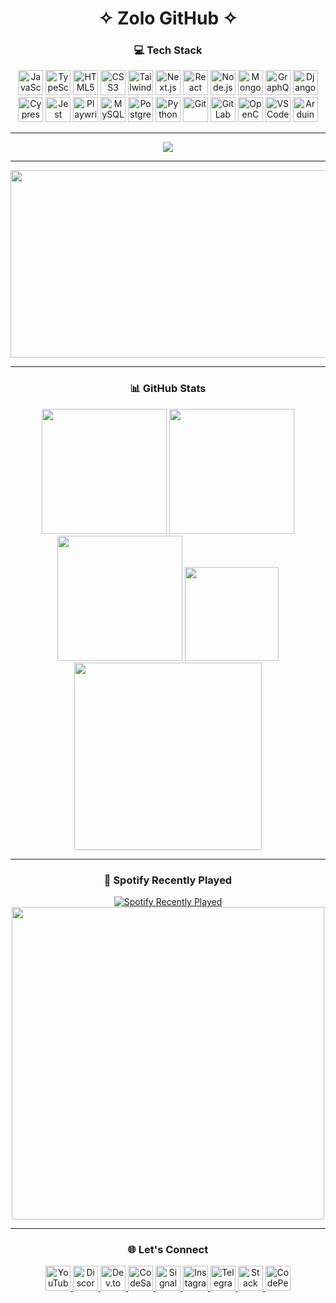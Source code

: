<h1 align="center">✧ Zolo GitHub ✧</h1>

<div align="center">

### 💻 Tech Stack

<img src="https://cdn.jsdelivr.net/gh/devicons/devicon/icons/javascript/javascript-original.svg" height="40" alt="JavaScript" />
<img src="https://cdn.jsdelivr.net/gh/devicons/devicon/icons/typescript/typescript-original.svg" height="40" alt="TypeScript" />
<img src="https://cdn.jsdelivr.net/gh/devicons/devicon/icons/html5/html5-original.svg" height="40" alt="HTML5" />
<img src="https://cdn.jsdelivr.net/gh/devicons/devicon/icons/css3/css3-original.svg" height="40" alt="CSS3" />
<img src="https://cdn.jsdelivr.net/gh/devicons/devicon/icons/tailwindcss/tailwindcss-original-wordmark.svg" height="40" alt="Tailwind CSS" />
<img src="https://cdn.jsdelivr.net/gh/devicons/devicon/icons/nextjs/nextjs-original.svg" height="40" alt="Next.js" />
<img src="https://cdn.jsdelivr.net/gh/devicons/devicon/icons/react/react-original.svg" height="40" alt="React" />
<img src="https://cdn.jsdelivr.net/gh/devicons/devicon/icons/nodejs/nodejs-original.svg" height="40" alt="Node.js" />
<img src="https://cdn.jsdelivr.net/gh/devicons/devicon/icons/mongodb/mongodb-original.svg" height="40" alt="MongoDB" />
<img src="https://cdn.jsdelivr.net/gh/devicons/devicon/icons/graphql/graphql-plain.svg" height="40" alt="GraphQL" />
<img src="https://cdn.jsdelivr.net/gh/devicons/devicon/icons/django/django-plain-wordmark.svg" height="40" alt="Django" />
<img src="https://cdn.jsdelivr.net/gh/devicons/devicon/icons/cypressio/cypressio-original.svg" height="40" alt="Cypress" />
<img src="https://cdn.jsdelivr.net/gh/devicons/devicon/icons/jest/jest-plain.svg" height="40" alt="Jest" />
<img src="https://cdn.jsdelivr.net/gh/devicons/devicon/icons/playwright/playwright-original.svg" height="40" alt="Playwright" />
<img src="https://cdn.jsdelivr.net/gh/devicons/devicon/icons/mysql/mysql-original.svg" height="40" alt="MySQL" />
<img src="https://cdn.jsdelivr.net/gh/devicons/devicon/icons/postgresql/postgresql-original.svg" height="40" alt="PostgreSQL" />
<img src="https://cdn.jsdelivr.net/gh/devicons/devicon/icons/python/python-original.svg" height="40" alt="Python" />
<img src="https://cdn.jsdelivr.net/gh/devicons/devicon/icons/git/git-original.svg" height="40" alt="Git" />
<img src="https://cdn.jsdelivr.net/gh/devicons/devicon/icons/gitlab/gitlab-original.svg" height="40" alt="GitLab" />
<img src="https://cdn.jsdelivr.net/gh/devicons/devicon/icons/opencv/opencv-original.svg" height="40" alt="OpenCV" />
<img src="https://cdn.jsdelivr.net/gh/devicons/devicon/icons/vscode/vscode-original.svg" height="40" alt="VS Code" />
<img src="https://cdn.jsdelivr.net/gh/devicons/devicon/icons/arduino/arduino-original.svg" height="40" alt="Arduino" />

</div>

---

<div align="center">
<img src="https://profile-counter.glitch.me/z0l0git/count.svg?" />
</div>

---

<div align="center">

<a href="https://www.gitanimals.org/en_US?utm_medium=image&utm_source=z0l0git&utm_content=farm">
  <img src="https://render.gitanimals.org/farms/z0l0git" width="600" height="300" />
</a>

</div>

---

<div align="center">

### 📊 GitHub Stats

<img src="https://github-readme-stats.vercel.app/api?username=z0l0git&show_icons=true&theme=radical&custom_title=Status%20Window" height="200" />
<img src="https://github-readme-stats.vercel.app/api/top-langs?username=z0l0git&layout=compact&langs_count=6&theme=radical" height="200" />
<img src="https://streak-stats.demolab.com?user=z0l0git&mode=daily&theme=radical" height="200" />
<img src="https://github-profile-trophy.vercel.app?username=z0l0git&theme=radical&column=-1&row=1&no-bg=true" height="150" />
<img src="https://github-readme-activity-graph.vercel.app/graph?username=z0l0git&radius=16&theme=redical&area=true&custom_title=Contribution%20Graph" height="300" />

</div>

---

<div align="center">

### 🎵 Spotify Recently Played

<a href="https://open.spotify.com/user/k8kihskdh5sgbfpm25y9cvm0v">
  <img src="https://spotify-recently-played-readme.vercel.app/api?user=k8kihskdh5sgbfpm25y9cvm0v&count=7" alt="Spotify Recently Played" />
</a>

<img src="https://media1.giphy.com/media/v1.Y2lkPTc5MGI3NjExcnA5OXg4ZnkyZHh2eTVleWJrdHoycnExMmRvcDlmdDkyYnR5d3d3YiZlcD12MV9pbnRlcm5hbF9naWZfYnlfaWQmY3Q9Zw/blSTtZehjAZ8I/giphy.gif" width="500" />

</div>

---

<div align="center">

### 🌐 Let's Connect

<a href="https://www.youtube.com/" target="_blank">
  <img src="https://raw.githubusercontent.com/maurodesouza/profile-readme-generator/master/src/assets/icons/social/linkedin/default.svg" width="40" alt="YouTube" />
</a>
<a href="#">
  <img src="https://raw.githubusercontent.com/maurodesouza/profile-readme-generator/master/src/assets/icons/social/discord/default.svg" width="40" alt="Discord" />
</a>
<a href="#">
  <img src="https://raw.githubusercontent.com/maurodesouza/profile-readme-generator/master/src/assets/icons/social/devto/default.svg" width="40" alt="Dev.to" />
</a>
<a href="#">
  <img src="https://raw.githubusercontent.com/maurodesouza/profile-readme-generator/master/src/assets/icons/social/codesandbox/default.svg" width="40" alt="CodeSandbox" />
</a>
<a href="#">
  <img src="https://raw.githubusercontent.com/maurodesouza/profile-readme-generator/master/src/assets/icons/social/signal/default.svg" width="40" alt="Signal" />
</a>
<a href="https://instagram.com/zolo.zlbyr" target="_blank">
  <img src="https://raw.githubusercontent.com/maurodesouza/profile-readme-generator/master/src/assets/icons/social/instagram/default.svg" width="40" alt="Instagram" />
</a>
<a href="#">
  <img src="https://raw.githubusercontent.com/maurodesouza/profile-readme-generator/master/src/assets/icons/social/telegram/default.svg" width="40" alt="Telegram" />
</a>
<a href="#">
  <img src="https://raw.githubusercontent.com/maurodesouza/profile-readme-generator/master/src/assets/icons/social/stackoverflow/default.svg" width="40" alt="Stack Overflow" />
</a>
<a href="#">
  <img src="https://raw.githubusercontent.com/maurodesouza/profile-readme-generator/master/src/assets/icons/social/codepen/default.svg" width="40" alt="CodePen" />
</a>

</div>
